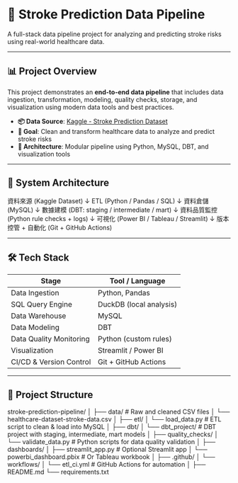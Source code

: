 # 🧠 Stroke Prediction Data Pipeline

A full-stack data pipeline project for analyzing and predicting stroke risks using real-world healthcare data.

---

## 📊 Project Overview

This project demonstrates an **end-to-end data pipeline** that includes data ingestion, transformation, modeling, quality checks, storage, and visualization using modern data tools and best practices.

- **📦 Data Source**: [Kaggle - Stroke Prediction Dataset](https://www.kaggle.com/datasets/fedesoriano/stroke-prediction-dataset)
- **🎯 Goal**: Clean and transform healthcare data to analyze and predict stroke risks
- **🧱 Architecture**: Modular pipeline using Python, MySQL, DBT, and visualization tools

---

## 🧭 System Architecture
資料來源 (Kaggle Dataset)
        ↓
ETL (Python / Pandas / SQL)
        ↓
資料倉儲 (MySQL)
        ↓
數據建模 (DBT: staging / intermediate / mart)
        ↓
資料品質監控 (Python rule checks + logs)
        ↓
可視化 (Power BI / Tableau / Streamlit)
        ↓
版本控管 + 自動化 (Git + GitHub Actions)


---

## 🛠 Tech Stack

| Stage                   | Tool / Language           |
|-------------------------|---------------------------|
| Data Ingestion          | Python, Pandas            |
| SQL Query Engine        | DuckDB (local analysis)   |
| Data Warehouse          | MySQL                     |
| Data Modeling           | DBT                       |
| Data Quality Monitoring | Python (custom rules)     |
| Visualization           | Streamlit / Power BI      |
| CI/CD & Version Control | Git + GitHub Actions      |

---

## 📁 Project Structure
stroke-prediction-pipeline/
│
├── data/                         # Raw and cleaned CSV files
│   └── healthcare-dataset-stroke-data.csv
│
├── etl/
│   └── load_data.py             # ETL script to clean & load into MySQL
│
├── dbt/
│   └── dbt_project/             # DBT project with staging, intermediate, mart models
│
├── quality_checks/
│   └── validate_data.py         # Python scripts for data quality validation
│
├── dashboards/
│   ├── streamlit_app.py         # Optional Streamlit app
│   └── powerbi_dashboard.pbix   # Or Tableau workbook
│
├── .github/
│   └── workflows/
│       └── etl_ci.yml           # GitHub Actions for automation
│
├── README.md
└── requirements.txt

